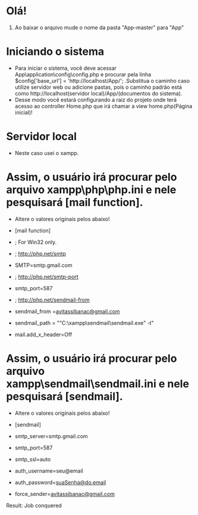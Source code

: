 # Olá!
1. Ao baixar o arquivo mude o nome da pasta "App-master" para "App"


# Iniciando o sistema
- Para iniciar o sistema, você deve acessar App\application\config\config.php e procurar pela linha $config['base_url'] = 
'http://localhost/App/'; .Substitua o caminho caso utilize servidor web ou adicione pastas, pois o caminho padrão está como http://localhost(servidor local)/App/(documentos do sistema).
- Desse modo você estará configurando a raiz do projeto onde terá acesso ao controller Home.php que irá chamar a view home.php(Página inicial)!


# Servidor local
* Neste caso usei o xampp.


# Assim, o usuário irá procurar pelo arquivo xampp\php\php.ini e nele pesquisará [mail function].

- Altere o valores originais pelos abaixo!
- [mail function]
- ; For Win32 only.
- ; http://php.net/smtp
- SMTP=smtp.gmail.com
- ; http://php.net/smtp-port
- smtp_port=587

- ; http://php.net/sendmail-from
- sendmail_from =avitassibanac@gmail.com

- sendmail_path = "\"C:\xampp\sendmail\sendmail.exe\" -t"
- mail.add_x_header=Off

# Assim, o usuário irá procurar pelo arquivo xampp\sendmail\sendmail.ini e nele pesquisará [sendmail].

- Altere o valores originais pelos abaixo!
- [sendmail]
- smtp_server=smtp.gmail.com
- smtp_port=587
- smtp_ssl=auto
- auth_username=seu@email
- auth_password=suaSenha@do.email

- force_sender=avitassibanac@gmail.com

Result: Job conquered


